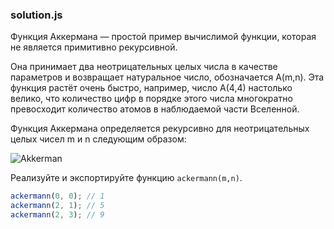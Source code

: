 ### solution.js

Функция Аккермана — простой пример вычислимой функции, которая не является примитивно рекурсивной.

Она принимает два неотрицательных целых числа в качестве параметров и возвращает натуральное число, обозначается A(m,n). Эта функция растёт очень быстро, например, число A(4,4) настолько велико, что количество цифр в порядке этого числа многократно превосходит количество атомов в наблюдаемой части Вселенной.

Функция Аккермана определяется рекурсивно для неотрицательных целых чисел m и n следующим образом:

![Akkerman](https://wikimedia.org/api/rest_v1/media/math/render/svg/c8c2aa0b20532014ea35c4a09c2380a01b3d1423)

Реализуйте и экспортируйте функцию ```ackermann(m,n)```.

```javascript
ackermann(0, 0); // 1
ackermann(2, 1); // 5
ackermann(2, 3); // 9
```
